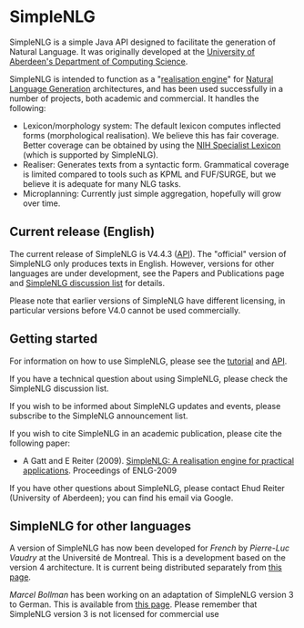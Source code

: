 SimpleNLG
=========

SimpleNLG is a simple Java API designed to facilitate the generation of Natural Language. It was originally developed at the [University of Aberdeen's Department of Computing Science](http://www.abdn.ac.uk/ncs/departments/computing-science/index.php).

SimpleNLG is intended to function as a "[realisation engine](http://en.wikipedia.org/wiki/Realization_(linguistics))" for [Natural Language Generation](http://en.wikipedia.org/wiki/Natural_language_generation) architectures, and has been used successfully in a number of projects, both academic and commercial. It handles the following:

* Lexicon/morphology system: The default lexicon computes inflected forms (morphological realisation). We believe this has fair coverage. Better coverage can be obtained by using the [NIH Specialist Lexicon](http://lexsrv3.nlm.nih.gov/LexSysGroup/Projects/lexicon/current/web/) (which is supported by SimpleNLG).
* Realiser: Generates texts from a syntactic form. Grammatical coverage is limited compared to tools such as KPML and FUF/SURGE, but we believe it is adequate for many NLG tasks.
* Microplanning: Currently just simple aggregation, hopefully will grow over time.

Current release (English)
-------------------------
The current release of SimpleNLG is V4.4.3 ([API](https://cdn.rawgit.com/simplenlg/simplenlg/master/docs/javadoc/index.html)). The "official" version of SimpleNLG only produces texts in English. However, versions for other languages are under development, see the Papers and Publications page and [SimpleNLG discussion list](https://groups.google.com/forum/#!forum/simplenlg) for details.

Please note that earlier versions of SimpleNLG have different licensing, in particular versions before V4.0 cannot be used commercially.

Getting started
---------------
For information on how to use SimpleNLG, please see the [tutorial](https://github.com/simplenlg/simplenlg/wiki/Section-0-–-SimpleNLG-Tutorial) and [API](https://cdn.rawgit.com/simplenlg/simplenlg/master/docs/javadoc/index.html).

If you have a technical question about using SimpleNLG, please check the SimpleNLG discussion list.

If you wish to be informed about SimpleNLG updates and events, please subscribe to the SimpleNLG announcement list.

If you wish to cite SimpleNLG in an academic publication, please cite the following paper:

* A Gatt and E Reiter (2009). [SimpleNLG: A realisation engine for practical applications](http://aclweb.org/anthology/W/W09/W09-0613.pdf). Proceedings of ENLG-2009

If you have other questions about SimpleNLG, please contact Ehud Reiter (University of Aberdeen); you can find his email via Google.

SimpleNLG for other languages
-----------------------------
A version of SimpleNLG has now been developed for *French* by *Pierre-Luc Vaudry* at the Université de Montreal. This is a development based on the version 4 architecture. It is current being distributed separately from [this page](http://www-etud.iro.umontreal.ca/~vaudrypl/snlgbil/snlgEnFr_english.html).

*Marcel Bollman* has been working on an adaptation of SimpleNLG version 3 to German. This is available from [this page](http://www.linguistics.rub.de/~bollmann/simplenlg-ger.html). Please remember that SimpleNLG version 3 is not licensed for commercial use
